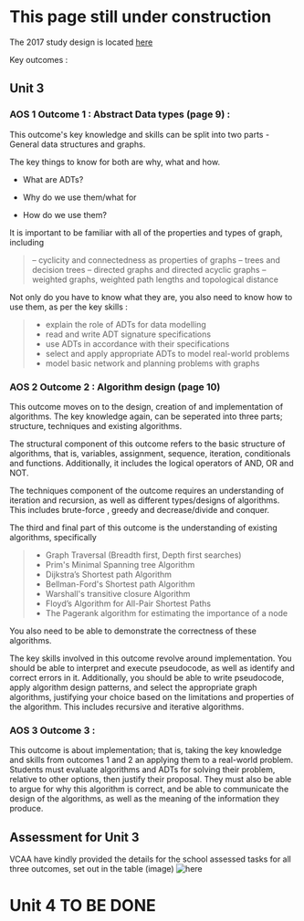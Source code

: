# This page still under construction

The 2017 study design is located [here](http://www.vcaa.vic.edu.au/Documents/vce/algorithmics/AlgorithmicsSD-2017.pdf)


Key outcomes :

## Unit 3

### AOS 1 Outcome 1 : Abstract Data types (page 9) :

This outcome's key knowledge and skills can be split into two parts - General data structures and graphs.

The key things to know for both are why, what and how.

 - What are ADTs?

 - Why do we use them/what for

 - How do we use them?

It is important to be familiar with all of the properties and types of graph, including 


> – cyclicity and connectedness as properties of graphs
> – trees and decision trees
> – directed graphs and directed acyclic graphs
> – weighted graphs, weighted path lengths and topological distance


Not only do you have to know what they are, you also need to know how to use them, as per the key skills : 


> - explain the role of ADTs for data modelling
> - read and write ADT signature specifications
> - use ADTs in accordance with their specifications
> - select and apply appropriate ADTs to model real-world problems
> - model basic network and planning problems with graphs


### AOS 2 Outcome 2 : Algorithm design (page 10)

This outcome moves on to the design, creation of and implementation of algorithms. The key knowledge again, can be seperated into three parts; structure, techniques and existing algorithms.

The structural component of this outcome refers to the basic structure of algorithms, that is, variables, assignment, sequence, iteration, conditionals and functions. Additionally, it includes the logical operators of AND, OR and NOT.

The techniques component of the outcome requires an understanding of iteration and recursion, as well as different types/designs of algorithms. This includes brute-force , greedy and decrease/divide and conquer.

The third and final part of this outcome is the understanding of existing algorithms, specifically

> - Graph Traversal (Breadth first, Depth first searches)
> - Prim's Minimal Spanning tree Algorithm
> - Dijkstra’s Shortest path Algorithm
> - Bellman-Ford's Shortest path Algorithm
> - Warshall's transitive closure Algorithm
> -  Floyd’s Algorithm for All-Pair Shortest Paths
> - The Pagerank algorithm for estimating the importance of a node

You also need to be able to demonstrate the correctness of these algorithms.

The key skills involved in this outcome revolve around implementation. You should be able to interpret and execute pseudocode, as well as identify and correct errors in it. Additionally, you should be able to write pseudocode, apply algorithm design patterns, and select the appropriate graph algorithms, justifying your choice based on the limitations and properties of the algorithm. This includes recursive and iterative algorithms.

### AOS 3 Outcome 3 : 

This outcome is about implementation; that is, taking the key knowledge and skills from outcomes 1 and 2 an applying them to a real-world problem.  Students must evaluate algorithms and ADTs for solving their problem, relative to other options, then justify their proposal. They must also be able to argue for why this algorithm is correct, and be able to communicate the design of the algorithms, as well as the meaning of the information they produce.


## Assessment for Unit 3

VCAA have kindly provided the details for the school assessed tasks for all three outcomes, set out in the table (image) ![here](http://i.imgur.com/RMIxYvO.png)

# Unit 4 TO BE DONE